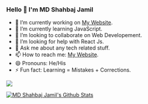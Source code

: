 ### Hello 👋 I'm MD Shahbaj Jamil

- 🔭 I’m currently working on [My Website](https://shahbajjamil.github.io/).
- 🌱 I’m currently learning JavaScript.
- 👯 I’m looking to collaborate on Web Developement.
- 🤔 I’m looking for help with React Js.
- 💬 Ask me about any tech related stuff.
- 📫 How to reach me: [My Website](https://shahbajjamil.github.io/).
- 😄 Pronouns: He/His
- ⚡ Fun fact: Learning = Mistakes + Corrections.

![](https://komarev.com/ghpvc/?username=shahbajjamil&color=green)

[![MD Shahbaj Jamil's Github Stats](https://github-readme-stats.vercel.app/api?username=shahbajjamil&hide=[%22contribs%22,%22issues%22]&show_icons=true)](https://shahbajjamil.github.io/)

